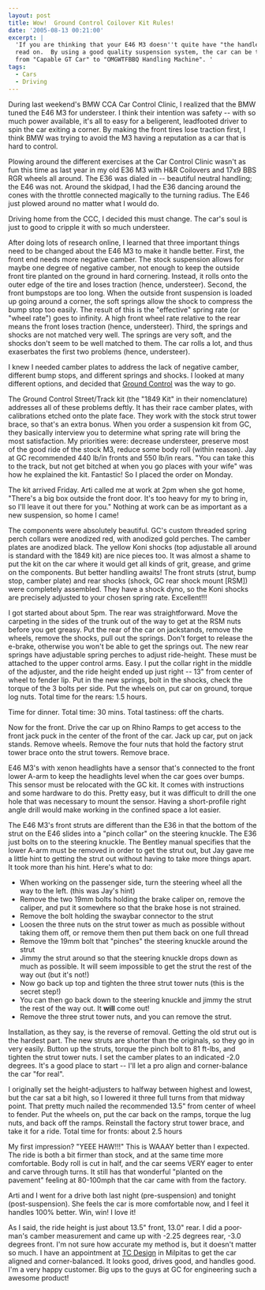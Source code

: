 ```yaml
---
layout: post
title: Wow!  Ground Control Coilover Kit Rules!
date: '2005-08-13 00:21:00'
excerpt: |
  'If you are thinking that your E46 M3 doesn''t quite have "the handles",
  read on.  By using a good quality suspension system, the car can be transformed
  from "Capable GT Car" to "OMGWTFBBQ Handling Machine". '
tags:
  - Cars
  - Driving
---
```


During last weekend's BMW CCA Car Control Clinic, I realized that the BMW tuned
the E46 M3 for understeer. I think their intention was safety -- with so much power
available, it's all to easy for a beligerent, leadfooted driver to spin the car
exiting a corner. By making the front tires lose traction first, I think BMW was trying to avoid
the M3 having a reputation as a car that is hard to control.

Plowing around the different exercises at the Car Control Clinic wasn't as fun
this time as last year in my old E36 M3 with H&R Coilovers and 17x9 BBS RGR
wheels all around. The E36 was dialed in -- beautiful neutral handling; the
E46 was not. Around the skidpad, I had the E36 dancing around the cones with
the throttle connected magically to the turning radius. The E46 just plowed
around no matter what I would do.

Driving home from the CCC, I decided this must change. The car's soul is just to good
to cripple it with so much understeer.

After doing lots of research online, I learned that three important things need to be changed
about the E46 M3 to make it handle better. First, the front end needs more negative camber.
The stock suspension allows for maybe one degree of negative camber, not enough
to keep the outside front tire planted on the ground in hard cornering. Instead, it rolls
onto the outer edge of the tire and loses traction (hence, understeer). Second, the
front bumpstops are too long. When the outside front suspension is loaded up going around a
corner, the soft springs allow the shock to compress the bump stop too easily. The result
of this is the "effective" spring rate (or "wheel rate") goes to infinity. A
high front wheel rate relative to the rear means the front loses traction (hence, understeer). Third,
the springs and shocks are not matched very well. The springs are very soft,
and the shocks don't seem to be well matched to them. The car rolls a lot, and thus exaserbates
the first two problems (hence, understeer).

I knew I needed camber plates to address the lack of negative camber, different
bump stops, and different springs and shocks. I looked at many different options, and
decided that <a href="http://www.ground-control.com/">Ground Control</a> was the way to go.

The Ground Control Street/Track kit (the "1849 Kit" in their nomenclature)
addresses all of these problems deftly. It has their race camber plates, with calibrations etched
onto the plate face. They work with the stock strut tower brace, so that's an extra bonus.
When you order a suspension kit from GC, they basically interview you to determine what spring
rate will bring the most satisfaction. My priorities were: decrease understeer, preserve
most of the good ride of the stock M3, reduce some body roll (within reason). Jay at GC recommended
440 lb/in fronts and 550 lb/in rears. "You can take this to the track, but not get bitched at
when you go places with your wife" was how he explained the kit. Fantastic! So I placed the order on Monday.

The kit arrived Friday. Arti called me at work at 2pm when she got home, "There's a big box
outside the front door. It's too heavy for my to bring in, so I'll leave it out there for you."
Nothing at work can be as important as a new suspension, so home I came!

The components were absolutely beautiful. GC's custom threaded spring perch
collars were anodized red, with anodized gold perches. The camber plates are
anodized black. The yellow Koni shocks (top adjustable all around is standard
with the 1849 kit) are nice pieces too. It was almost a shame to put the kit
on the car where it would get all kinds of grit, grease, and grime on the components.
But better handling awaits! The front struts (strut, bump stop, camber plate)
and rear shocks (shock, GC rear shock mount [RSM]) were completely assembled.
They have a shock dyno, so the Koni shocks are precisely adjusted to your chosen
spring rate. Excellent!!!

I got started about about 5pm. The rear was straightforward. Move the
carpeting in the sides of the trunk out of the way to get at the RSM nuts
before you get greasy. Put the rear of the car on jackstands, remove the
wheels, remove the shocks, pull out the springs. Don't forget to release the
e-brake, otherwise you won't be able to get the springs out. The new rear springs
have adjustable spring perches to adjust ride-height. These must be attached
to the upper control arms. Easy. I put the collar right in the middle of the
adjuster, and the ride height ended up just right -- 13" from center of wheel
to fender lip. Put in the new springs, bolt in the shocks, check the torque of
the 3 bolts per side. Put the wheels on, put car on ground, torque log nuts.
Total time for the rears: 1.5 hours.

Time for dinner. Total time: 30 mins. Total tastiness: off the charts.

Now for the front. Drive the car up on Rhino Ramps to get access to the front
jack puck in the center of the front of the car. Jack up car, put on jack
stands. Remove wheels. Remove the four nuts that hold the factory strut tower
brace onto the strut towers. Remove brace.

E46 M3's with xenon headlights have a sensor that's connected to the front
lower A-arm to keep the headlights level when the car goes over bumps. This
sensor must be relocated with the GC kit. It comes with instructions and some
hardware to do this. Pretty easy, but it was difficult to drill the one hole
that was necessary to mount the sensor. Having a short-profile right angle
drill would make working in the confined space a lot easier.

The E46 M3's front struts are different than the E36 in that the bottom of the
strut on the E46 slides into a "pinch collar" on the steering knuckle. The E36 just
bolts on to the steering knuckle. The Bentley manual specifies that the lower
A-arm must be removed in order to get the strut out, but Jay gave me a little
hint to getting the strut out without having to take more things apart. It took more than his hint.
Here's what to do:

<ul>
<li>When working on the passenger side, turn the steering wheel all the way to the left. (this was Jay's hint)
<li>Remove the two 19mm bolts holding the brake caliper on, remove the caliper, and put it
    somewhere so that the brake hose is not strained.
<li>Remove the bolt holding the swaybar connector to the strut
<li>Loosen the three nuts on the strut tower as much as possible without taking them off, or remove them then put them back on one full thread
<li>Remove the 19mm bolt that "pinches" the steering knuckle around the strut
<li>Jimmy the strut around so that the steering knuckle drops down as much as possible.  It will seem impossible to get the strut the rest of the way out (but it's not!)
<li>Now go back up top and tighten the three strut tower nuts (this is the secret step!)
<li>You can then go back down to the steering knuckle and jimmy the strut the rest of the way out.  It <b>will</b> come out!
<li>Remove the three strut tower nuts, and you can remove the strut.
</ul>
Installation, as they say, is the reverse of removal.  Getting the old strut
out is the hardest part.  The new struts are shorter than the originals, so
they go in very easily.  Button up the struts, torque the pinch bolt to 81
ft-lbs, and tighten the strut tower nuts.  I set the camber plates to an
indicated -2.0 degrees.  It's a good place to start -- I'll let a pro align and
corner-balance the car "for real".

I originally set the height-adjusters to
halfway between highest and lowest, but the car sat a bit high, so I lowered it three full turns from that midway point. That pretty much nailed the
recommended 13.5" from center of wheel to fender.
Put the wheels on, put the car back on the ramps, torque the lug nuts, and back
off the ramps. Reinstall the factory strut tower brace, and take it for a ride. Total time for fronts: about 2.5 hours

My first impression? "YEEE HAW!!!" This is WAAAY better than I expected. The ride is both a bit firmer
than stock, and at the same time more comfortable. Body roll is cut in half, and the car seems
VERY eager to enter and carve through turns. It still has that wonderful "planted on the pavement" feeling
at 80-100mph that the car came with from the factory.

Arti and I went for a drive both last night (pre-suspension) and tonight (post-suspension). She feels the car is more comfortable now, and I feel it handles 100% better. Win, win! I love it!

As I said, the ride height is just about 13.5" front, 13.0" rear. I did a poor-man's camber measurement and came up with -2.25 degrees rear, -3.0 degrees
front. I'm not sure how accurate my method is, but it doesn't matter so much.
I have an appointment at <a href="http://www.tcdesignfab.com/">TC Design</a> in
Milpitas to get the car aligned and corner-balanced.
It looks good, drives good, and handles good. I'm a very happy customer. Big
ups to the guys at GC for engineering such a awesome product!
